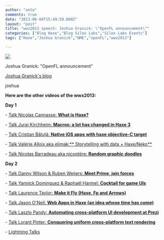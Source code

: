 ```yaml
---
author: "anto"
comments: true
date: "2013-06-04T15:49:50.000Z"
layout: "post"
title: "wwx2013 speech: Joshua Granick: \"OpenFL announcement\""
categories: ["Blog Haxe","Blog Silex Labs","Silex Labs Events"]
tags: ["Haxe","Joshua Granick","NME","openFL","wwx2013"]

---
```

[![](https://www.silexlabs.org/wp-content/uploads/2013/06/bandeau-blog-joshua1.jpg)](http://www.joshuagranick.com/blog/)


Joshua Granick: "OpenFL announcement"







[Joshua Granick's blog](http://www.joshuagranick.com/blog/)







joshua













**Here are the other videos of the wwx2013:**













**Day 1**






- [Talk Nicolas Cannasse: **What is Haxe?**](https://www.silexlabs.org/140469/the-blog/wwx2013-speech-nicolas-cannasse-what-is-haxe/)

- [Talk Juraj Kirchheim: **Macros: a lot has changed in Haxe 3**](https://www.silexlabs.org/?p=142242)

- [Talk Cristian Băluță: **Native iOS apps with haxe objective-C target**](https://www.silexlabs.org/?p=142686)

- [Talk Valérie Alloix aka elimak:** Storytelling with data + Haxe/Neko**](https://www.silexlabs.org/?p=142722)

- [Talk Nicolas Barradeau aka nicoptère: **Random graphic doodles**](https://www.silexlabs.org/?p=142737)

**Day 2**

- [Talk Danny Wilson & Ruben Weijers: **Meet Prime, join forces**](https://www.silexlabs.org/?p=142746)

- [Talk Yannick Dominguez & Raphaël Harmel: **Cocktail for game UIs**](https://www.silexlabs.org/?p=142483)

- [Talk Laurence Taylor: **Make it Fly (Haxe, Fp and Arrows)**](https://www.silexlabs.org/143188/the-blog/blog-silex-labs/wwx2013-speech-laurence-taylor-make-it-fly-haxe-fp-and-arrows/)

- [Talk Jason O'Neil: **Web Apps in Haxe (an idea whose time has come)**](https://www.silexlabs.org/?p=142800)

- [Talk Laszlo Pandy: **Automating cross-platform UI development at Prezi**](https://www.silexlabs.org/?p=142721)

- [Talk Lorant Pinter: **Conquering uniform cross-platform text rendering**](https://www.silexlabs.org/?p=142774)

- [Lightning Talks](https://www.silexlabs.org/?p=143115)



















